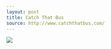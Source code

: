 ```yaml
---
layout: post
title: Catch That Bus
source: http://www.catchthatbus.com/
---
```


<img src="{{ site.baseurl }}//img/statap_img/catchthatbus.png">
